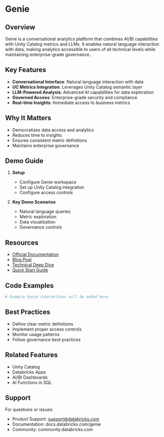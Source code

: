 # Genie

## Overview
Genie is a conversational analytics platform that combines AI/BI capabilities with Unity Catalog metrics and LLMs. It enables natural language interaction with data, making analytics accessible to users of all technical levels while maintaining enterprise-grade governance.

## Key Features
- **Conversational Interface**: Natural language interaction with data
- **UC Metrics Integration**: Leverages Unity Catalog semantic layer
- **LLM-Powered Analysis**: Advanced AI capabilities for data exploration
- **Governed Access**: Enterprise-grade security and compliance
- **Real-time Insights**: Immediate access to business metrics

## Why It Matters
- Democratizes data access and analytics
- Reduces time to insights
- Ensures consistent metric definitions
- Maintains enterprise governance

## Demo Guide
1. **Setup**
   - Configure Genie workspace
   - Set up Unity Catalog integration
   - Configure access controls

2. **Key Demo Scenarios**
   - Natural language queries
   - Metric exploration
   - Data visualization
   - Governance controls

## Resources
- [Official Documentation](https://docs.databricks.com/genie)
- [Blog Post](https://www.databricks.com/blog/genie)
- [Technical Deep Dive](https://www.databricks.com/blog/genie-technical)
- [Quick Start Guide](https://docs.databricks.com/genie/quickstart)

## Code Examples
```python
# Example Genie interactions will be added here
```

## Best Practices
- Define clear metric definitions
- Implement proper access controls
- Monitor usage patterns
- Follow governance best practices

## Related Features
- Unity Catalog
- Databricks Apps
- AI/BI Dashboards
- AI Functions in SQL

## Support
For questions or issues:
- Product Support: support@databricks.com
- Documentation: docs.databricks.com/genie
- Community: community.databricks.com 